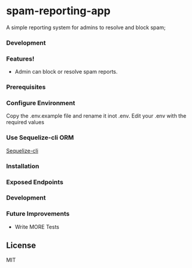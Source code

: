 # spam-reporting-app

A simple reporting system for admins to resolve and block spam;

### Development



### Features!
- Admin can block or resolve spam reports.

### Prerequisites


### Configure Environment
Copy the .env.example file and rename it inot .env. Edit your .env with the required values


### Use Sequelize-cli ORM
[Sequelize-cli](https://github.com/sequelize/cli#installation)


### Installation

### Exposed Endpoints


### Development

### Future Improvements
 - Write MORE Tests

License
----

MIT